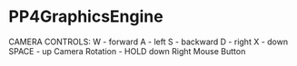 # PP4GraphicsEngine

CAMERA CONTROLS:
W - forward
A - left
S - backward
D - right
X - down
SPACE - up
Camera Rotation - HOLD down Right Mouse Button
